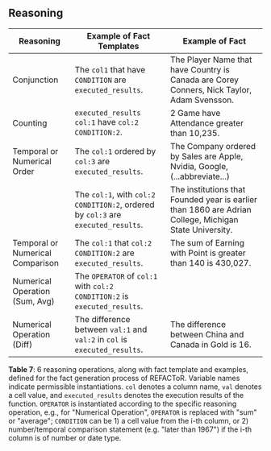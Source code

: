 ## Reasoning

| Reasoning | Example of Fact Templates | Example of Fact |
|-----------|---------------------------|-----------------|
| Conjunction | The `col1` that have `CONDITION` are `executed_results`. | The Player Name that have Country is Canada are Corey Conners, Nick Taylor, Adam Svensson. |
| Counting | `executed_results col:1` have `col:2 CONDITION:2`. | 2 Game have Attendance greater than 10,235. |
| Temporal or Numerical Order | The `col:1` ordered by `col:3` are `executed_results`. | The Company ordered by Sales are Apple, Nvidia, Google, (...abbreviate...) |
|  | The `col:1`, with `col:2 CONDITION:2`, ordered by `col:3` are `executed_results`. | The institutions that Founded year is earlier than 1860 are Adrian College, Michigan State University. |
| Temporal or Numerical Comparison | The `col:1` that `col:2 CONDITION:2` are `executed_results`. | The sum of Earning with Point is greater than 140 is 430,027. |
| Numerical Operation (Sum, Avg) | The `OPERATOR` of `col:1` with `col:2 CONDITION:2` is `executed_results`. |  |
| Numerical Operation (Diff) | The difference between `val:1` and `val:2` in `col` is `executed_results`. | The difference between China and Canada in Gold is 16. |

**Table 7**: 6 reasoning operations, along with fact template and examples, defined for the fact generation process of REFACToR. Variable names indicate permissible instantiations. `col` denotes a column name, `val` denotes a cell value, and `executed_results` denotes the execution results of the function. `OPERATOR` is instantiated according to the specific reasoning operation, e.g., for "Numerical Operation", `OPERATOR` is replaced with "sum" or "average"; `CONDITION` can be 1) a cell value from the i-th column, or 2) number/temporal comparison statement (e.g. "later than 1967") if the i-th column is of number or date type.
